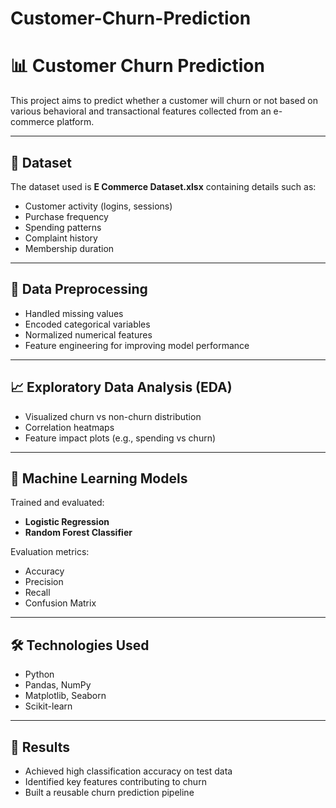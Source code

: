 # Customer-Churn-Prediction
# 📊 Customer Churn Prediction

This project aims to predict whether a customer will churn or not based on various behavioral and transactional features collected from an e-commerce platform.

---

## 📁 Dataset

The dataset used is **E Commerce Dataset.xlsx** containing details such as:
- Customer activity (logins, sessions)
- Purchase frequency
- Spending patterns
- Complaint history
- Membership duration

---

## 🧹 Data Preprocessing

- Handled missing values
- Encoded categorical variables
- Normalized numerical features
- Feature engineering for improving model performance

---

## 📈 Exploratory Data Analysis (EDA)

- Visualized churn vs non-churn distribution
- Correlation heatmaps
- Feature impact plots (e.g., spending vs churn)

---

## 🧠 Machine Learning Models

Trained and evaluated:
- **Logistic Regression**
- **Random Forest Classifier**

Evaluation metrics:
- Accuracy
- Precision
- Recall
- Confusion Matrix

---

## 🛠️ Technologies Used

- Python
- Pandas, NumPy
- Matplotlib, Seaborn
- Scikit-learn

---

## 🚀 Results

- Achieved high classification accuracy on test data
- Identified key features contributing to churn
- Built a reusable churn prediction pipeline


